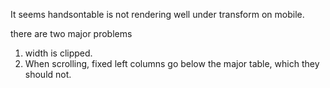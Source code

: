 It seems handsontable is not rendering well under transform on mobile.

there are two major problems
1.  width is clipped.
2.  When scrolling, fixed left columns go below the major table, which they should not.